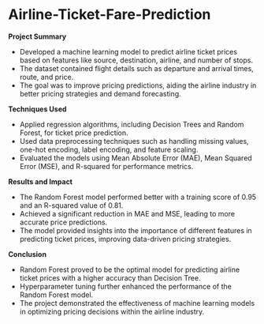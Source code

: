 # Airline-Ticket-Fare-Prediction

**Project Summary**

- Developed a machine learning model to predict airline ticket prices based on features like source, destination, airline, and number of stops.
- The dataset contained flight details such as departure and arrival times, route, and price.
- The goal was to improve pricing predictions, aiding the airline industry in better pricing strategies and demand forecasting.

**Techniques Used**

- Applied regression algorithms, including Decision Trees and Random Forest, for ticket price prediction.
- Used data preprocessing techniques such as handling missing values, one-hot encoding, label encoding, and feature scaling.
- Evaluated the models using Mean Absolute Error (MAE), Mean Squared Error (MSE), and R-squared for performance metrics.
  
**Results and Impact**

- The Random Forest model performed better with a training score of 0.95 and an R-squared value of 0.81.
- Achieved a significant reduction in MAE and MSE, leading to more accurate price predictions.
- The model provided insights into the importance of different features in predicting ticket prices, improving data-driven pricing strategies.

**Conclusion**

- Random Forest proved to be the optimal model for predicting airline ticket prices with a higher accuracy than Decision Tree.
- Hyperparameter tuning further enhanced the performance of the Random Forest model.
- The project demonstrated the effectiveness of machine learning models in optimizing pricing decisions within the airline industry.
